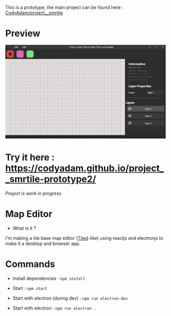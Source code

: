 
This is a prototype, the main project can be found here : [CodyAdam/project__smrtile](https://github.com/CodyAdam/project__smrtile)

# Preview

![preview](previewV1.gif)


# Try it here : https://codyadam.github.io/project__smrtile-prototype2/

_Project is work in progress_

# Map Editor

-   What is it ?

I'm making a tile base map editor ([Tiled](https://www.mapeditor.org/)-like) using reactjs and electronjs to make it a desktop and browser app.

# Commands

-   Install dependencies : `npm install`

-   Start : `npm start`

-   Start with electron (during dev) : `npm run electron-dev`

-   Start with electron : `npm run electron .`
